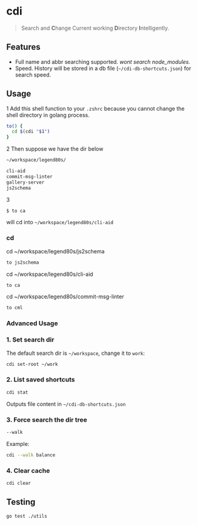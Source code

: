 # cdi

> Search and **C**hange Current working **D**irectory **I**ntelligently.

## Features

- Full name and abbr searching supported. *wont search node_modules*.
- Speed. History will be stored in a db file (`~/cdi-db-shortcuts.json`) for search speed.

## Usage

1 Add this shell function to your `.zshrc` because you cannot change the shell directory in golang process.

```sh
to() {
  cd $(cdi "$1")
}
```

2 Then suppose we have the dir below

```txt
~/workspace/legend80s/

cli-aid
commit-msg-linter
gallery-server
js2schema
```

3

```sh
$ to ca
```

will cd into `~/workspace/legend80s/cli-aid`

### cd

cd ~/workspace/legend80s/js2schema

```sh
to js2schema
```

cd ~/workspace/legend80s/cli-aid

```sh
to ca
```

cd ~/workspace/legend80s/commit-msg-linter

```sh
to cml
```

### Advanced Usage

### 1. Set search dir

The default search dir is `~/workspace`, change it to `work`:

```sh
cdi set-root ~/work
```

### 2. List saved shortcuts

```sh
cdi stat
```

Outputs file content in `~/cdi-db-shortcuts.json`

### 3. Force search the dir tree

```sh
--walk
```

Example:

```sh
cdi --walk balance
```

### 4. Clear cache

```sh
cdi clear
```

## Testing

```sh
go test ./utils
```
